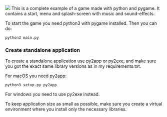 ![](documentation/segway_jump_overview.png)
This is a complete example of a game made with python and pygame. It contains a start, menu and splash-screen with music and sound-effects.

To start the game you need python3 with pygame installed. Then you can do:
```
python3 main.py
```

### Create standalone application
To create a standalone application use py2app or py2exe, and make sure you got the exact same library versions as in my requirements.txt.

For macOS you need py2app:
```
python3 setup.py py2app
```
For windows you need to use py2exe instead.

To keep application size as small as possible, make sure you create a virtual environment where you install only the necessary libraries.
